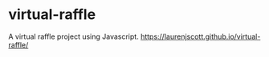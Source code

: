 # virtual-raffle
A virtual raffle project using Javascript. 
https://laurenjscott.github.io/virtual-raffle/  
